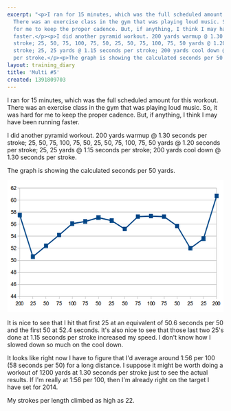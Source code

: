 ```yaml
---
excerpt: "<p>I ran for 15 minutes, which was the full scheduled amount for this workout.
  There was an exercise class in the gym that was playing loud music. So, it was hard
  for me to keep the proper cadence. But, if anything, I think I may have been running
  faster.</p><p>I did another pyramid workout. 200 yards warmup @ 1.30 seconds per
  stroke; 25, 50, 75, 100, 75, 50, 25, 50, 75, 100, 75, 50 yards @ 1.20 seconds per
  stroke; 25, 25 yards @ 1.15 seconds per stroke; 200 yards cool down @ 1.30 seconds
  per stroke.</p><p>The graph is showing the calculated seconds per 50 yards.</p>"
layout: training_diary
title: 'Multi #5'
created: 1391809703
---
```

<p>I ran for 15 minutes, which was the full scheduled amount for this workout. There was an exercise class in the gym that was playing loud music. So, it was hard for me to keep the proper cadence. But, if anything, I think I may have been running faster.</p><p>I did another pyramid workout. 200 yards warmup @ 1.30 seconds per stroke; 25, 50, 75, 100, 75, 50, 25, 50, 75, 100, 75, 50 yards @ 1.20 seconds per stroke; 25, 25 yards @ 1.15 seconds per stroke; 200 yards cool down @ 1.30 seconds per stroke.</p><p>The graph is showing the calculated seconds per 50 yards.</p><p><img src="/sites/blog.marceisaacson.com/files/uploads/tempo-trainer-20140207.png" alt="seconds per 50 yards chart" width="547" height="307" /></p><p>It is nice to see that I hit that first 25 at an equivalent of 50.6 seconds per 50 and the first 50 at 52.4 seconds. It's also nice to see that those last two 25's done at 1.15 seconds per stroke increased my speed. I don't know how I slowed down so much on the cool down.</p><p>It looks like right now I have to figure that I'd average around 1:56 per 100 (58 seconds per 50) for a long distance. I suppose it might be worth doing a workout of 1200 yards at 1.30 seconds per stroke just to see the actual results. If I'm really at 1:56 per 100, then I'm already right on the target I have set for 2014.</p><p>My strokes per length climbed as high as 22.</p>
